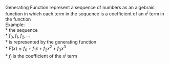 Generating Function
  represent a sequence of numbers as an algebraic function in which each term in the sequence is a coefficient
  of an $`x^{j}`$ term in the function  
  Example:  
    * the sequence  
        * $`f_{0},f_{1},f_{2},...`$   
    * is represented by the generating function  
        * $`F(x) = f_{0} + f_{1}x + f_{2}x^2 + f_{3}x^3`$  
    * $`f_{j}`$ is the coefficient of the $`x^j`$ term
